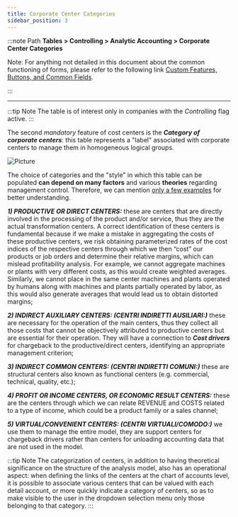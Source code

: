 ```yaml
---
title: Corporate Center Categories 
sidebar_position: 3
---
```


:::note Path 
**Tables > Controlling > Analytic Accounting > Corporate Center Categories**

Note:
For anything not detailed in this document about the common functioning of forms, please refer to the following link [Custom Features, Buttons, and Common Fields](/docs/guide/common).

:::

---

:::tip Note 
The table is of interest only in companies with the *Controlling* flag active.
:::


The second *mandatory* feature of cost centers is the ***Category of corporate centers***: this table represents a "label" associated with corporate centers to manage them in homogeneous logical groups.

![Picture](/img/it-it/configurations/tables/controlling/analytical-accounting/corporate-centers-categories.png)

The choice of categories and the "style" in which this table can be populated **can depend on many factors** and various **theories** regarding management control.
Therefore, we can mention <u>only a few examples</u> for better understanding.

***1) PRODUCTIVE OR DIRECT CENTERS:*** these are centers that are directly involved in the processing of the product and/or service, thus they are the actual transformation centers. A correct identification of these centers is fundamental because if we make a mistake in aggregating the costs of these productive centers, we risk obtaining parameterized rates of the cost indices of the respective centers through which we then “cost” our products or job orders and determine their relative margins, which can mislead profitability analysis. For example, we cannot aggregate machines or plants with very different costs, as this would create weighted averages. Similarly, we cannot place in the same center machines and plants operated by humans along with machines and plants partially operated by labor, as this would also generate averages that would lead us to obtain distorted margins;

***2) INDIRECT AUXILIARY CENTERS: (CENTRI INDIRETTI AUSILIARI:)*** these are necessary for the operation of the main centers, thus they collect all those costs that cannot be objectively attributed to productive centers but are essential for their operation. They will have a connection to ***Cost drivers*** for chargeback to the productive/direct centers, identifying an appropriate management criterion;

***3) INDIRECT COMMON CENTERS: (CENTRI INDIRETTI COMUNI:)*** these are structural centers also known as functional centers (e.g. commercial, technical, quality, etc.);

***4) PROFIT OR INCOME CENTERS, OR ECONOMIC RESULT CENTERS:*** these are the centers through which we can relate REVENUE and COSTS related to a type of income, which could be a product family or a sales channel;

***5) VIRTUAL/CONVENIENT CENTERS: (CENTRI VIRTUALI/COMODO:)*** we use them to manage the entire model, they are support centers for chargeback drivers rather than centers for unloading accounting data that are not used in the model.

:::tip Note
The categorization of centers, in addition to having theoretical significance on the structure of the analysis model, also has an operational aspect: when defining the links of the centers at the chart of accounts level, it is possible to associate various centers that can be valued with each detail account, or more quickly indicate a category of centers, so as to make visible to the user in the dropdown selection menu only those belonging to that category.
:::